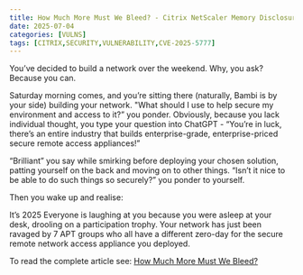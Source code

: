 ```yaml
---
title: How Much More Must We Bleed? - Citrix NetScaler Memory Disclosure (CitrixBleed 2 CVE-2025-5777)
date: 2025-07-04
categories: [VULNS]
tags: [CITRIX,SECURITY,VULNERABILITY,CVE-2025-5777]
---
```


You’ve decided to build a network over the weekend. Why, you ask? Because you can.

Saturday morning comes, and you’re sitting there (naturally, Bambi is by your side) building your network. "What should I use to help secure my environment and access to it?” you ponder. Obviously, because you lack individual thought, you type your question into ChatGPT - “You’re in luck, there’s an entire industry that builds enterprise-grade, enterprise-priced secure remote access appliances!”

“Brilliant” you say while smirking before deploying your chosen solution, patting yourself on the back and moving on to other things. “Isn’t it nice to be able to do such things so securely?” you ponder to yourself.

Then you wake up and realise:

It’s 2025
Everyone is laughing at you because you were asleep at your desk, drooling on a participation trophy.
Your network has just been ravaged by 7 APT groups who all have a different zero-day for the secure remote network access appliance you deployed.

To read the complete article see:
[How Much More Must We Bleed?](https://labs.watchtowr.com/how-much-more-must-we-bleed-citrix-netscaler-memory-disclosure-citrixbleed-2-cve-2025-5777/)  
